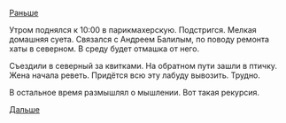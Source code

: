 [Раньше](2017.12.16.md)

Утром поднялся к 10:00 в парикмахерскую. Подстригся.
Мелкая домашняя суета. Связался с Андреем Балилым, по поводу ремонта хаты в северном. В среду будет отмашка от него.

Съездили в северный за квитками. На обратном пути зашли в птичку. Жена начала реветь. Придётся всю эту лабуду вывозить. Трудно.

В остальное время размышлял о мышлении. Вот такая рекурсия.

[Дальше](2017.12.18.md)